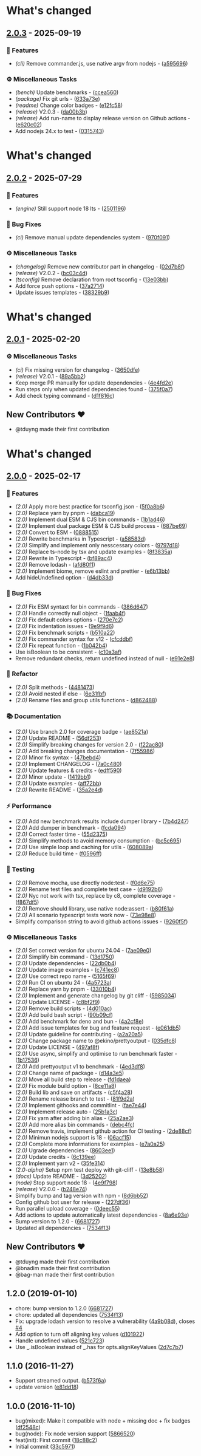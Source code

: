 # What's changed

## [2.0.3](https://github.com/tduyng/prettyoutput/compare/v2.0.2..v2.0.3) - 2025-09-19

### 🚀 Features

- *(cli)* Remove commander.js, use native argv from nodejs - ([a595696](https://github.com/tduyng/prettyoutput/commit/a5956965cb9b6eb1186d4d96689be3e720d51c15))

### ⚙️ Miscellaneous Tasks

- *(bench)* Update benchmarks - ([ccea560](https://github.com/tduyng/prettyoutput/commit/ccea560d157f546ceb881fb925e8d682526900a6))
- *(package)* Fix git urls - ([633a73e](https://github.com/tduyng/prettyoutput/commit/633a73e09f9a3556be0c651d5afa8220e7d0c085))
- *(readme)* Change color badges - ([e12fc58](https://github.com/tduyng/prettyoutput/commit/e12fc58c6474e934f676d6909608450d03c5bb55))
- *(release)* V2.0.3 - ([da00b3b](https://github.com/tduyng/prettyoutput/commit/da00b3bad2b7feb235caae1454e90b55ecb6d146))
- *(release)* Add run-name to display release version on Github actions - ([e620c02](https://github.com/tduyng/prettyoutput/commit/e620c0222b8348f12a359930d02a12652c61f342))
- Add nodejs 24.x to test - ([0315743](https://github.com/tduyng/prettyoutput/commit/0315743435b7f0f2271df249c7f5a28de16abae7))

# What's changed

## [2.0.2](https://github.com/tduyng/prettyoutput/compare/v2.0.1..v2.0.2) - 2025-07-29

### 🚀 Features

- *(engine)* Still support node 18 lts - ([2501196](https://github.com/tduyng/prettyoutput/commit/2501196425c3359c2cb7f9179552b00c2f9dd2a2))

### 🐛 Bug Fixes

- *(ci)* Remove manual update dependencies system - ([970f091](https://github.com/tduyng/prettyoutput/commit/970f09180cb95bff95b37e6f95acce54829f8875))

### ⚙️ Miscellaneous Tasks

- *(changelog)* Remove new contributor part in changelog - ([02d7b8f](https://github.com/tduyng/prettyoutput/commit/02d7b8fe5ea5a34941a655da629454cb337c6227))
- *(release)* V2.0.2 - ([bc03c4d](https://github.com/tduyng/prettyoutput/commit/bc03c4d64bfdfcbc156b88237bcaa246d5be3b18))
- *(tsconfig)* Remove declaration from root tsconfig - ([13e03bb](https://github.com/tduyng/prettyoutput/commit/13e03bbe8a001a08d16bb0d4ccda2f6daf0353e8))
- Add force push options - ([37a2714](https://github.com/tduyng/prettyoutput/commit/37a2714c9750293016842426ff0f03e3611ae367))
- Update issues templates - ([38329b9](https://github.com/tduyng/prettyoutput/commit/38329b94d12679247c62e250a7ef03772393e510))

# What's changed

## [2.0.1](https://github.com/tduyng/prettyoutput/compare/v..v2.0.1) - 2025-02-20

### ⚙️ Miscellaneous Tasks

- *(ci)* Fix missing version for changelog - ([3650dfe](https://github.com/tduyng/prettyoutput/commit/3650dfe1ac2a11c00e7d956cd45900055dadb4f8))
- *(release)* V2.0.1 - ([89a5bb2](https://github.com/tduyng/prettyoutput/commit/89a5bb263ef782ea2af059a51476322e26e0b166))
- Keep merge PR manually for update dependencies - ([4e4fd2e](https://github.com/tduyng/prettyoutput/commit/4e4fd2eab840c118194de380ee7aa2964bd218a9))
- Run steps only when updated dependencies found - ([375f0a7](https://github.com/tduyng/prettyoutput/commit/375f0a74a2a7be50f731a1ac556b1a9d06d00f5b))
- Add check typing command - ([d1f816c](https://github.com/tduyng/prettyoutput/commit/d1f816c3d4f1f14a81fcf962f83995d3332ece4f))

## New Contributors ❤️

* @tduyng made their first contribution

# What's changed

## [2.0.0](https://github.com/tduyng/prettyoutput/compare/v2.0.0-alpha15..v2.0.0) - 2025-02-17

### 🚀 Features

- *(2.0)* Apply more best practice for tsconfig.json - ([5f0a8b6](https://github.com/tduyng/prettyoutput/commit/5f0a8b694e81cbc73c83dbbfd0e48bd4601b6603))
- *(2.0)* Replace yarn by pnpm - ([dabca19](https://github.com/tduyng/prettyoutput/commit/dabca19ed04da6b4db9406dcef313572f660f9e6))
- *(2.0)* Implement dual ESM & CJS bin commands - ([1b1ad46](https://github.com/tduyng/prettyoutput/commit/1b1ad461a34f41bfe549dcc2fad9b5dc5798d0b2))
- *(2.0)* Implement dual package ESM & CJS build process - ([687be69](https://github.com/tduyng/prettyoutput/commit/687be6957dc3913e5e7591ab45b58a0c5cae2e69))
- *(2.0)* Convert to ESM - ([0888515](https://github.com/tduyng/prettyoutput/commit/08885154b7f810d7a35a09c2299882d562a80fc9))
- *(2.0)* Rewrite benchmarks in Typescript - ([a58583d](https://github.com/tduyng/prettyoutput/commit/a58583d7a211c1adbdf9415f94cc663f4b892332))
- *(2.0)* Simplify and implement only nesscessary colors - ([9797d18](https://github.com/tduyng/prettyoutput/commit/9797d18ad1608d99976bb356f616e170cb5c4b70))
- *(2.0)* Replace ts-node by tsx and update examples - ([8f3835a](https://github.com/tduyng/prettyoutput/commit/8f3835a239b2d94b1ef00e6658b7418de4f53223))
- *(2.0)* Rewrite in Typescript - ([bf89ac4](https://github.com/tduyng/prettyoutput/commit/bf89ac4a32485ec0f1e4f83fbba65285afc34d9e))
- *(2.0)* Remove lodash - ([afd80f1](https://github.com/tduyng/prettyoutput/commit/afd80f130a45618aa1857aacac634814e4c11e89))
- *(2.0)* Implement biome, remove eslint and prettier - ([e6b13bb](https://github.com/tduyng/prettyoutput/commit/e6b13bb6ed6a87b30671c3907697753453f87f77))
- Add hideUndefined option - ([d4db33d](https://github.com/tduyng/prettyoutput/commit/d4db33df5b3eb5007e300210a0568297ca0c0717))

### 🐛 Bug Fixes

- *(2.0)* Fix ESM syntaxt for bin commands - ([386d647](https://github.com/tduyng/prettyoutput/commit/386d64729820f7d80c17f71585b7cce959a20b76))
- *(2.0)* Handle correctly null object - ([1faab4f](https://github.com/tduyng/prettyoutput/commit/1faab4fdbd57bb64e88b9f661d5dbc489e1238a8))
- *(2.0)* Fix default colors options - ([270e7c2](https://github.com/tduyng/prettyoutput/commit/270e7c2a006f9cdb5a3e60ec25d8d4443ca240f4))
- *(2.0)* Fix indentation issues - ([9e9f9d6](https://github.com/tduyng/prettyoutput/commit/9e9f9d6cf7fd5ff43095f011c33baeb758a24433))
- *(2.0)* Fix benchmark scripts - ([b510a22](https://github.com/tduyng/prettyoutput/commit/b510a222fd1139e29ca4cfc628ea595f4491ca64))
- *(2.0)* Fix commander syntax for v12 - ([cfcddbf](https://github.com/tduyng/prettyoutput/commit/cfcddbff0000c61e1b0ac7103ff6e14a90ee004d))
- *(2.0)* Fix repeat function - ([1b042b4](https://github.com/tduyng/prettyoutput/commit/1b042b45fcbb50ffadfe507ba2fbd1d0ee467d24))
- Use isBoolean to be consistent - ([c10a3af](https://github.com/tduyng/prettyoutput/commit/c10a3af76617e2aa0dfd404c9b1de86a5dd22ed0))
- Remove redundant checks, return undefined instead of null - ([e91e2e8](https://github.com/tduyng/prettyoutput/commit/e91e2e828eabbf1de3902db1489ce1e9aeebe846))

### 🚜 Refactor

- *(2.0)* Split methods - ([4481473](https://github.com/tduyng/prettyoutput/commit/4481473e0be90efa397974025d78093b7765b1fb))
- *(2.0)* Avoid nested if else - ([6e31fbf](https://github.com/tduyng/prettyoutput/commit/6e31fbf42b3f6403640441f4af569020fe09ae25))
- *(2.0)* Rename files and group utils functions - ([d862488](https://github.com/tduyng/prettyoutput/commit/d86248884fcd4f4bd487982976f61a49ce885932))

### 📚 Documentation

- *(2.0)* Use branch 2.0 for coverage badge - ([ae8521a](https://github.com/tduyng/prettyoutput/commit/ae8521ab051e777d4b3bbe2f6b9ad7e93e9f77dc))
- *(2.0)* Update README - ([56df253](https://github.com/tduyng/prettyoutput/commit/56df2538880f7ea492251c5cad0a779d9e640bef))
- *(2.0)* Simplify breaking changes for version 2.0 - ([f22ac80](https://github.com/tduyng/prettyoutput/commit/f22ac803fe1812656dc28ed91e06a04176b559f9))
- *(2.0)* Add breaking changes documentation - ([7f55986](https://github.com/tduyng/prettyoutput/commit/7f55986c7c26c5371002d1f125a9b08318fc813d))
- *(2.0)* Minor fix syntax - ([47bebd4](https://github.com/tduyng/prettyoutput/commit/47bebd4b136952fb00366e6e6e751b2824182fc3))
- *(2.0)* Implement CHANGELOG - ([7a0c480](https://github.com/tduyng/prettyoutput/commit/7a0c480b9fb0f45298d3a1c2eb8c04498d061239))
- *(2.0)* Update features & credits - ([edff590](https://github.com/tduyng/prettyoutput/commit/edff5905764db911b18b9e965f2b25667d2fdc7d))
- *(2.0)* Minor update - ([1419bb1](https://github.com/tduyng/prettyoutput/commit/1419bb13db6005edf294f3a740a691789a17df05))
- *(2.0)* Update examples - ([aff72bb](https://github.com/tduyng/prettyoutput/commit/aff72bb55194f70676ef132c9cd7e134965f3620))
- *(2.0)* Rewrite README - ([35a2e4d](https://github.com/tduyng/prettyoutput/commit/35a2e4d8a4c9a2534c68ca57d96b77c85e342f3a))

### ⚡ Performance

- *(2.0)* Add new benchmark results include dumper library - ([7b4d247](https://github.com/tduyng/prettyoutput/commit/7b4d2476e3f7e5ec475061fa9e79359e79827f27))
- *(2.0)* Add dumper in benchmark - ([fcda094](https://github.com/tduyng/prettyoutput/commit/fcda094f9fc97cd29f8946e6323df497e9e3cbf7))
- *(2.0)* Correct faster time - ([55d2375](https://github.com/tduyng/prettyoutput/commit/55d2375a0f08a0441b92546aea21769370ec3184))
- *(2.0)* Simplify methods to avoid memory consumption - ([bc5c695](https://github.com/tduyng/prettyoutput/commit/bc5c6953f49f0ba5cfa2178e5d669971dccc9892))
- *(2.0)* Use simple loop and caching for utils - ([608089a](https://github.com/tduyng/prettyoutput/commit/608089ad5a448011ed17c530cbd18c5f5dcad4fc))
- *(2.0)* Reduce build time - ([f0596ff](https://github.com/tduyng/prettyoutput/commit/f0596ffe27356de3a18b0df3b63c8cb37f5fb471))

### 🧪 Testing

- *(2.0)* Remove mocha, use directly node:test - ([f0d6e75](https://github.com/tduyng/prettyoutput/commit/f0d6e753215fb397e81405f8dbdd2054673b9b0b))
- *(2.0)* Rename test files and complete test case - ([d9192b6](https://github.com/tduyng/prettyoutput/commit/d9192b6e4ceb5845704799f3af22bc80f7049cbe))
- *(2.0)* Nyc not work with tsx, replace by c8, complete coverage - ([f867df5](https://github.com/tduyng/prettyoutput/commit/f867df5b5d0b5f300399b2c78657aaaf56657f17))
- *(2.0)* Remove should library, use native node:assert - ([b80f61a](https://github.com/tduyng/prettyoutput/commit/b80f61a6d28934d65ee71fabf9737cba29c9bde7))
- *(2.0)* All scenario typescript tests work now - ([73e98e8](https://github.com/tduyng/prettyoutput/commit/73e98e87ef916e9d86ef1335761e5f601778c735))
- Simplify comparison string to avoid github actions issues - ([9260f5f](https://github.com/tduyng/prettyoutput/commit/9260f5f9abcd11768d3cea175d86786707031f4b))

### ⚙️ Miscellaneous Tasks

- *(2.0)* Set correct version for ubuntu 24.04 - ([7ae09e0](https://github.com/tduyng/prettyoutput/commit/7ae09e08acd5460e923dba381e54cced1b30f310))
- *(2.0)* Simplify bin command - ([13d1750](https://github.com/tduyng/prettyoutput/commit/13d1750ab8738a5abea60c686f52b61bae359ddf))
- *(2.0)* Update dependencies - ([22db0b4](https://github.com/tduyng/prettyoutput/commit/22db0b42b0591ea563e04fffc26b6ad8ac6fb8d3))
- *(2.0)* Update image examples - ([c741ec8](https://github.com/tduyng/prettyoutput/commit/c741ec87c5013549612bbb8b21a6939b9a2e2575))
- *(2.0)* Use correct repo name - ([5165f69](https://github.com/tduyng/prettyoutput/commit/5165f6923c04a93c5a13622416f2efff96262564))
- *(2.0)* Run CI on ubuntu 24 - ([4a5723a](https://github.com/tduyng/prettyoutput/commit/4a5723a60602a9edcab7ec33896eec793befd156))
- *(2.0)* Replace yarn by pnpm - ([33010b4](https://github.com/tduyng/prettyoutput/commit/33010b42c59251ed28eadf33645a40ad2097b6ad))
- *(2.0)* Implement and generate changelog by git cliff - ([5985034](https://github.com/tduyng/prettyoutput/commit/59850343a013a3cb76c28fe89671e839d17b5cff))
- *(2.0)* Update LICENSE - ([c8bf2f9](https://github.com/tduyng/prettyoutput/commit/c8bf2f96a8df1e51a93640ca6b233f1afc10b5c9))
- *(2.0)* Remove build scripts - ([4d010ac](https://github.com/tduyng/prettyoutput/commit/4d010acea19ab7fb0f358e704f614bd2293492de))
- *(2.0)* Add build bash script - ([90b09cf](https://github.com/tduyng/prettyoutput/commit/90b09cfa900268fce1bca5e7be7b3c084d27beb4))
- *(2.0)* Add benchmark for deno and bun - ([4a2cf8e](https://github.com/tduyng/prettyoutput/commit/4a2cf8e7cad807f400ff5293fe97a8fc0c36fcaf))
- *(2.0)* Add issue templates for bug and feature request - ([e061db5](https://github.com/tduyng/prettyoutput/commit/e061db589b502fb4eec34e9ef5895fcb05eff56a))
- *(2.0)* Update guideline for contributing - ([a2a20a5](https://github.com/tduyng/prettyoutput/commit/a2a20a5ec20509bff3d49f360987b03495bab440))
- *(2.0)* Change package name to @ekino/prettyoutput - ([035dfc8](https://github.com/tduyng/prettyoutput/commit/035dfc88adcba3790f735970e1fd51f2f1d991f4))
- *(2.0)* Update LICENSE - ([497af8f](https://github.com/tduyng/prettyoutput/commit/497af8f221564ca4430ffc6dd16f40ef8069b7f9))
- *(2.0)* Use async, simplify and optimise to run benchmark faster - ([1b17536](https://github.com/tduyng/prettyoutput/commit/1b17536bd6b5a3cf2f29288cbaf01eb2d5069ca6))
- *(2.0)* Add prettyoutput v1 to benchmark - ([4ed3df8](https://github.com/tduyng/prettyoutput/commit/4ed3df8d69168185cc18793a11755b1b7785dae7))
- *(2.0)* Change name of package - ([d14a3e5](https://github.com/tduyng/prettyoutput/commit/d14a3e5274d4e94d477ac20f7555e42d60461564))
- *(2.0)* Move all build step to release - ([fd1daea](https://github.com/tduyng/prettyoutput/commit/fd1daea4ab092eff98e5e5d2d85565b0adc587ba))
- *(2.0)* Fix module build option - ([8ce11a8](https://github.com/tduyng/prettyoutput/commit/8ce11a825e22d3265ea5a537b3789b68e8a8adbe))
- *(2.0)* Build lib and save on artifacts - ([c5f4a28](https://github.com/tduyng/prettyoutput/commit/c5f4a284f8372c5bb38b0a2434bbd68ea75a07c6))
- *(2.0)* Rename release branch to test - ([81f9d2a](https://github.com/tduyng/prettyoutput/commit/81f9d2ac78709613e48053484b77a3051fbd7af0))
- *(2.0)* Implement githooks and commitlint - ([fae7e44](https://github.com/tduyng/prettyoutput/commit/fae7e44cbac4997473b04233b7657d1cc13c903e))
- *(2.0)* Implement release auto - ([25b1a3c](https://github.com/tduyng/prettyoutput/commit/25b1a3cd83c0a9905fa34a29583e33b57953f7ef))
- *(2.0)* Fix yarn after adding bin alias - ([25a2ae3](https://github.com/tduyng/prettyoutput/commit/25a2ae397e8bc72786cb1d0bdbe2ed3761a5c174))
- *(2.0)* Add more alias bin commands - ([debc4fc](https://github.com/tduyng/prettyoutput/commit/debc4fcd4c2eeba10d730b35f220a57709feef31))
- *(2.0)* Remove travis, implement github action for CI testing - ([2de88cf](https://github.com/tduyng/prettyoutput/commit/2de88cf3723773fed29d24d831329d5db205cb00))
- *(2.0)* Minimun nodejs support is 18 - ([06acf15](https://github.com/tduyng/prettyoutput/commit/06acf1547ae15d07ac89b4ad47e1db22c2cf4e93))
- *(2.0)* Complete more informations for examples - ([e7a0a25](https://github.com/tduyng/prettyoutput/commit/e7a0a25c4e2bbf98049c7612c85e8dc95d1c5b6a))
- *(2.0)* Ugrade dependencies - ([8603ee1](https://github.com/tduyng/prettyoutput/commit/8603ee1ab007803a51239a458e790df3f503f292))
- *(2.0)* Update credits - ([6c139ee](https://github.com/tduyng/prettyoutput/commit/6c139ee7ec34853ec9d06d06295b69ea877eeeab))
- *(2.0)* Implement yarn v2 - ([35fe314](https://github.com/tduyng/prettyoutput/commit/35fe31467015d92e4d58ec9ac50c8e24eeb31606))
- *(2.0-alpha)* Setup npm test deploy with git-cliff - ([13e8b58](https://github.com/tduyng/prettyoutput/commit/13e8b587a8ed0b03000a03a7796065cc51aa5cbd))
- *(docs)* Update README - ([3d25202](https://github.com/tduyng/prettyoutput/commit/3d2520239b097932c141a05cf3db2f5659d72209))
- *(node)* Stop support node 18 - ([4e9f798](https://github.com/tduyng/prettyoutput/commit/4e9f798b350a3bf0f0fb1b7ff9d3f785fd36c597))
- *(release)* V2.0.0 - ([b248e74](https://github.com/tduyng/prettyoutput/commit/b248e74725e810727e994c44d4777e6615e7f855))
- Simplify bump and tag version with npm - ([8d6bb52](https://github.com/tduyng/prettyoutput/commit/8d6bb52561a675553cc47386b565e1a884d0f347))
- Config github bot user for release - ([227df36](https://github.com/tduyng/prettyoutput/commit/227df36ddc4f9ae91c021c3e33f1c330c36c9c88))
- Run parallel upload coverage - ([0deec55](https://github.com/tduyng/prettyoutput/commit/0deec559c76f2610fad49b9fa082f79e75cce74b))
- Add actions to update automatically latest dependencies - ([8a6e93e](https://github.com/tduyng/prettyoutput/commit/8a6e93eff5aba8ca777fd34ec477575e25578b74))
- Bump version to 1.2.0 - ([6681727](https://github.com/tduyng/prettyoutput/commit/6681727ce63a41bc04205085fa71fd73942dc51e))
- Updated all dependencies - ([7534f13](https://github.com/tduyng/prettyoutput/commit/7534f133e6b0c95dadd5e7f559371b41a6ba7ae4))

## New Contributors ❤️

* @tduyng made their first contribution
* @bnadim made their first contribution
* @bag-man made their first contribution

## 1.2.0 (2019-01-10)

* chore: bump version to 1.2.0 ([6681727](https://github.com/tduyng/prettyoutput/commit/6681727))
* chore: updated all dependencies ([7534f13](https://github.com/tduyng/prettyoutput/commit/7534f13))
* Fix: upgrade lodash version to resolve a vulnerability ([4a9b08d](https://github.com/tduyng/prettyoutput/commit/4a9b08d)), closes [#4](https://github.com/tduyng/prettyoutput/issues/4)
* Add option to turn off aligning key values ([d101922](https://github.com/tduyng/prettyoutput/commit/d101922))
* Handle undefined values ([521c723](https://github.com/tduyng/prettyoutput/commit/521c723))
* Use _.isBoolean instead of _.has for opts.alignKeyValues ([2d7c7b7](https://github.com/tduyng/prettyoutput/commit/2d7c7b7))



## 1.1.0 (2016-11-27)

* Support streamed output. ([b573f6a](https://github.com/tduyng/prettyoutput/commit/b573f6a))
* update version ([e81dd18](https://github.com/tduyng/prettyoutput/commit/e81dd18))



## 1.0.0 (2016-11-10)

* bug(mixed): Make it compatible with node + missing doc + fix badges ([df2548c](https://github.com/tduyng/prettyoutput/commit/df2548c))
* bug(node): Fix node version support ([5866520](https://github.com/tduyng/prettyoutput/commit/5866520))
* feat(init): First commit ([18c88c2](https://github.com/tduyng/prettyoutput/commit/18c88c2))
* Initial commit ([33c5971](https://github.com/tduyng/prettyoutput/commit/33c5971))



